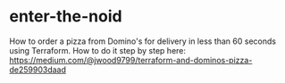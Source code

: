 # enter-the-noid

How to order a pizza from Domino's for delivery in less than 60 seconds using Terraform. 
How to do it step by step here: https://medium.com/@jwood9799/terraform-and-dominos-pizza-de259903daad
